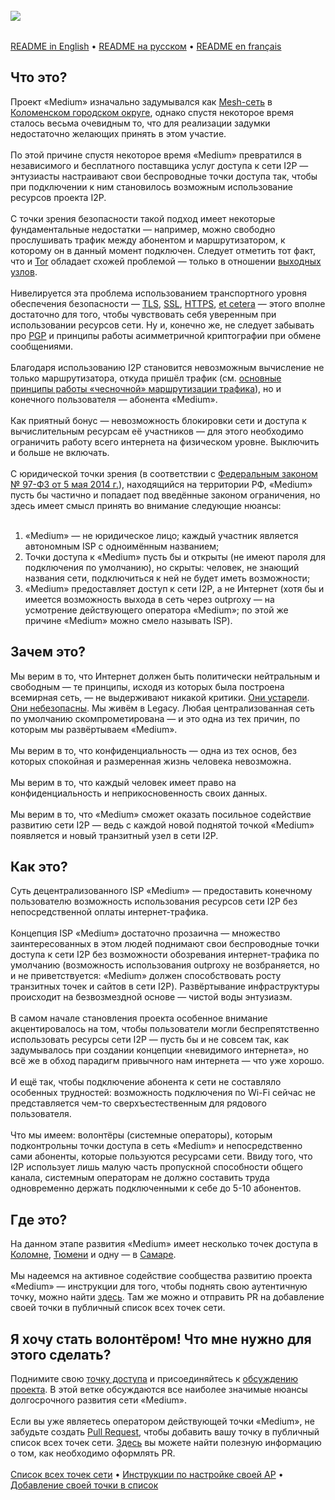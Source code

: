 <br/>
<img align="left" src="https://i.imgur.com/RkjJPEr.png">  
<br/><br/>

[README in English](README.en.md) • [README на русском](README.ru.md) • [README en français](README.fr.md)

<h2>Что это?</h2>
Проект «Medium» изначально задумывался как <a href="https://en.wikipedia.org/wiki/Mesh_networking">Mesh-сеть</a> в <a href="https://ru.wikipedia.org/wiki/Коломенский_городской_округ">Коломенском городском округе</a>, однако спустя некоторое время сталось весьма очевидным то, что для реализации задумки недостаточно желающих принять в этом участие.
<br/><br/>
По этой причине спустя некоторое время «Medium» превратился в независимого и бесплатного поставщика услуг доступа к сети I2P — энтузиасты настраивают свои беспроводные точки доступа так, чтобы при подключении к ним становилось возможным использование ресурсов проекта I2P.
<br/><br/>
С точки зрения безопасности такой подход имеет некоторые фундаментальные недостатки — например, можно свободно прослушивать трафик между абонентом и маршрутизатором, к которому он в данный момент подключен. Следует отметить тот факт, что и <a href="https://en.wikipedia.org/wiki/Tor_(anonymity_network)">Tor</a> обладает схожей проблемой — только в отношении <a href="https://hackertarget.com/tor-exit-node-visualization/">выходных узлов</a>.
<br/><br/>
Нивелируется эта проблема использованием транспортного уровня обеспечения безопасности — <a href="https://en.wikipedia.org/wiki/Transport_Layer_Security">TLS</a>, <a href="https://ru.wikipedia.org/wiki/SSL">SSL</a>, <a href="https://en.wikipedia.org/wiki/HTTPS">HTTPS</a>, <a href="https://ru.wikipedia.org/wiki/%D0%9A%D1%80%D0%B8%D0%BF%D1%82%D0%BE%D0%B3%D1%80%D0%B0%D1%84%D0%B8%D1%87%D0%B5%D1%81%D0%BA%D0%B8%D0%B9_%D0%BF%D1%80%D0%BE%D1%82%D0%BE%D0%BA%D0%BE%D0%BB">et cetera</a> — этого вполне достаточно для того, чтобы чувствовать себя уверенным при использовании ресурсов сети. Ну и, конечно же, не следует забывать про <a href="https://en.wikipedia.org/wiki/Pretty_Good_Privacy">PGP</a> и принципы работы асимметричной криптографии при обмене сообщениями.
<br/><br/>
Благодаря использованию I2P становится невозможным вычисление не только маршрутизатора, откуда пришёл трафик (см. <a href="https://en.wikipedia.org/wiki/Garlic_routing">основные принципы работы «чесночной» маршрутизации трафика</a>), но и конечного пользователя — абонента «Medium».
<br/><br/>
Как приятный бонус — невозможность блокировки сети и доступа к вычислительным ресурсам её участников — для этого необходимо ограничить работу всего интернета на физическом уровне. Выключить и больше не включать.
<br/><br/>
С юридической точки зрения (в соответствии с <a href="www.consultant.ru/document/cons_doc_LAW_162586/">Федеральным законом № 97-ФЗ от 5 мая 2014 г.</a>), находящийся на территории РФ, «Medium» пусть бы частично и попадает под введённые законом ограничения, но здесь имеет смысл принять во внимание следующие нюансы:
<br/><br/>
<ol><li>«Medium» — не юридическое лицо; каждый участник является автономным ISP с одноимённым названием;</li>
	<li>Точки доступа к «Medium» пусть бы и открыты (не имеют пароля для подключения по умолчанию), но скрыты: человек, не знающий названия сети, подключиться к ней не будет иметь возможности;</li>
	<li>«Medium» предоставляет доступ к сети I2P, а не Интернет (хотя бы и имеется возможность выхода в сеть через outproxy — на усмотрение действующего оператора «Medium»; по этой же причине «Medium» можно смело называть ISP).</li></ol>
<h2>Зачем это?</h2>
Мы верим в то, что Интернет должен быть политически нейтральным и свободным — те принципы, исходя из которых была построена всемирная сеть, — не выдерживают никакой критики. <a href="https://www.vanityfair.com/news/2018/07/the-man-who-created-the-world-wide-web-has-some-regrets">Они устарели</a>. <a href="https://lifehacker.com/its-no-surprise-anymore-your-data-is-never-safe-onlin-1471858210">Они небезопасны</a>. Мы живём в Legacy. Любая централизованная сеть по умолчанию скомпрометирована — и это одна из тех причин, по которым мы развёртываем «Medium».
<br/><br/>
Мы верим в то, что конфиденциальность — одна из тех основ, без которых спокойная и размеренная жизнь человека невозможна.
<br/><br/>
Мы верим в то, что каждый человек имеет право на конфиденциальность и неприкосновенность своих данных.
<br/><br/>
Мы верим в то, что «Medium» сможет оказать посильное содействие развитию сети I2P — ведь с каждой новой поднятой точкой «Medium» появляется и новый транзитный узел в сети I2P.
<h2>Как это?</h2>
Суть децентрализованного ISP «Medium» — предоставить конечному пользователю возможность использования ресурсов сети I2P без непосредственной оплаты интернет-трафика.
<br/><br/>
Концепция ISP «Medium» достаточно прозаична — множество заинтересованных в этом людей поднимают свои беспроводные точки доступа к сети I2P без возможности обозревания интернет-трафика по умолчанию (возможность использования outproxy не возбраняется, но и не приветствуется: «Medium» должен способствовать росту транзитных точек и сайтов в сети I2P). Развёртывание инфраструктуры происходит на безвозмездной основе — чистой воды энтузиазм.
<br/><br/>
В самом начале становления проекта особенное внимание акцентировалось на том, чтобы пользователи могли беспрепятственно использовать ресурсы сети I2P — пусть бы и не совсем так, как задумывалось при создании концепции «невидимого интернета», но всё же в обход парадигм привычного нам интернета — что уже хорошо.
<br/><br/>
И ещё так, чтобы подключение абонента к сети не составляло особенных трудностей: возможность подключения по Wi-Fi сейчас не представляется чем-то сверхъестественным для рядового пользователя.
<br/><br/>
Что мы имеем: волонтёры (системные операторы), которым подконтрольны точки доступа в сеть «Medium» и непосредственно сами абоненты, которые пользуются ресурсами сети. Ввиду того, что I2P использует лишь малую часть пропускной способности общего канала, системным операторам не должно составить труда одновременно держать подключенными к себе до 5-10 абонентов.
<h2>Где это?</h2>
На данном этапе развития «Medium» имеет несколько точек доступа в <a href="https://github.com/medium-isp/medium/tree/master/ru/50/kolomna">Коломне</a>, <a href="https://github.com/medium-isp/medium/tree/master/ru/72/tyumen">Тюмени</a> и одну — в <a href="https://github.com/medium-isp/medium/tree/master/ru/63/samara">Самаре</a>.
<br/><br/>
Мы надеемся на активное содействие сообщества развитию проекта «Medium» — инструкции для того, чтобы поднять свою аутентичную точку, можно найти <a href="https://github.com/medium-isp/medium/blob/master/README.ru.md#%D1%8F--%D0%BE%D0%BF%D0%B5%D1%80%D0%B0%D1%82%D0%BE%D1%80">здесь</a>. Там же можно и отправить PR на добавление своей точки в публичный список всех точек сети.
<h2>Я хочу стать волонтёром! Что мне нужно для этого сделать?</h2>
Поднимите свою <a href="https://github.com/medium-isp/medium/blob/master/README.ru.md#%D1%8F--%D0%BE%D0%BF%D0%B5%D1%80%D0%B0%D1%82%D0%BE%D1%80">точку доступа</a> и присоединяйтесь к <a href="https://github.com/medium-isp/medium/issues/1">обсуждению проекта</a>. В этой ветке обсуждаются все наиболее значимые нюансы долгосрочного развития сети «Medium».
<br/><br/>
Если вы уже являетесь оператором действующей точки «Medium», не забудьте создать <a href="https://github.com/medium-isp/medium/pulls">Pull Request</a>, чтобы добавить вашу точку в публичный список всех точек сети. <a href="https://github.com/medium-isp/medium/blob/master/CONTRIBUTING.md">Здесь</a> вы можете найти полезную информацию о том, как необходимо оформлять PR.
<br/><br/>
<a href="https://github.com/medium-isp/medium/tree/master/ru">Список всех точек сети</a> • <a href="https://github.com/medium-isp/medium/blob/master/README.ru.md#%D1%8F--%D0%BE%D0%BF%D0%B5%D1%80%D0%B0%D1%82%D0%BE%D1%80">Инструкции по настройке своей AP</a> • <a href="https://github.com/medium-isp/medium/blob/master/CONTRIBUTING.md">Добавление своей точки в список</a>
